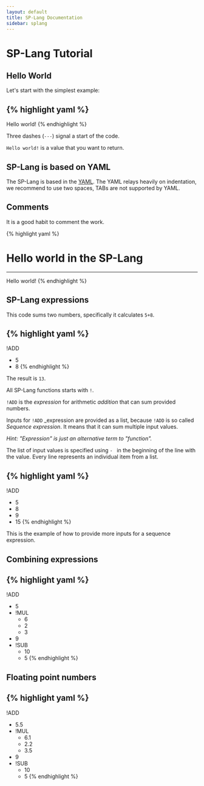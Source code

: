 ```yaml
---
layout: default
title: SP-Lang Documentation
sidebar: splang
---
```


# SP-Lang Tutorial


## Hello World

Let's start with the simplest example:

{% highlight yaml %}
---
Hello world!
{% endhighlight %}

Three dashes (`---`) signal a start of the code.

`Hello world!` is a value that you want to return.



## SP-Lang is based on YAML

The SP-Lang is based in the <a href="https://yaml.org">YAML</a>.
The YAML relays heavily on indentation, we recommend to use two spaces, TABs are not supported by YAML.

## Comments

It is a good habit to comment the work.


{% highlight yaml %}
# Hello world in the SP-Lang
---
Hello world!
{% endhighlight %}


## SP-Lang expressions

This code sums two numbers, specifically it calculates `5+8`.


{% highlight yaml %}
---
!ADD
- 5
- 8
{% endhighlight %}

The result is `13`.


All SP-Lang functions starts with `!`.

`!ADD` is the _expression_ for arithmetic *addition* that can sum provided numbers.

Inputs for `!ADD` _expression are provided as a list, because `!ADD` is so called _Sequence expression_.
It means that it can sum multiple input values.

_Hint: "Expression" is just an alternative term to "function"._ 

The list of input values is specified using `- ` in the beginning of the line with the value.
Every line represents an individual item from a list.

{% highlight yaml %}
---
!ADD
- 5
- 8
- 9
- 15
{% endhighlight %}

This is the example of how to provide more inputs for a sequence expression.



## Combining expressions


{% highlight yaml %}
---
!ADD
- 5
- !MUL
  - 6
  - 2
  - 3
- 9
- !SUB
  - 10
  - 5
{% endhighlight %}



## Floating point numbers


{% highlight yaml %}
---
!ADD
- 5.5
- !MUL
  - 6.1
  - 2.2
  - 3.5
- 9
- !SUB
  - 10
  - 5
{% endhighlight %}


